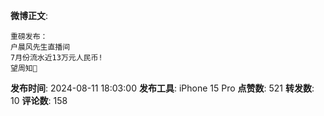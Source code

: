 **微博正文**: 
```
重磅发布：
户晨风先生直播间
7月份流水近13万元人民币!
望周知🙏
```
**发布时间**: 2024-08-11 18:03:00
**发布工具**: iPhone 15 Pro
**点赞数**: 521
**转发数**: 10
**评论数**: 158

